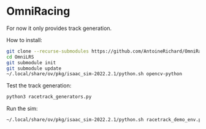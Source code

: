 # OmniRacing

For now it only provides track generation.

How to install:
```bash
git clone --recurse-submodules https://github.com/AntoineRichard/OmniRacing.git
cd OmniLRS
git submodule init
git submodule update
~/.local/share/ov/pkg/isaac_sim-2022.2.1/python.sh opencv-python
```

Test the track generation:
```bash
python3 racetrack_generators.py
```


Run the sim:
```bash
~/.local/share/ov/pkg/isaac_sim-2022.2.1/python.sh racetrack_demo_env.py
```
